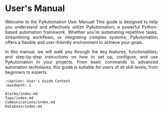 # User's Manual
<div style="text-align:justify;">

Welcome to the PyAutomation User Manual! This guide is designed to help you understand and effectively utilize PyAutomation, a powerful Python-based automation framework. Whether you're automating repetitive tasks, streamlining workflows, or integrating complex systems, PyAutomation offers a flexible and user-friendly environment to achieve your goals.

In this manual, we will walk you through the key features, functionalities, and step-by-step instructions on how to set up, configure, and use PyAutomation in your projects. From basic commands to advanced automation techniques, this guide is suitable for users of all skill levels, from beginners to experts.
</div>


```{toctree}
:caption: User's Guide Content
:maxdepth: 1

Alarms/index.md
Tags/index.md
Communications/index.md
Database/index.md



